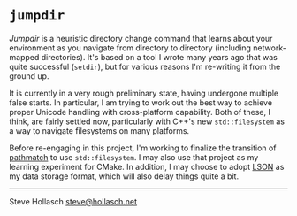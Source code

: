 `jumpdir`
====================================================================================================

_Jumpdir_ is a heuristic directory change command that learns about your environment as you navigate
from directory to directory (including network-mapped directories). It's based on a tool I wrote
many years ago that was quite successful (`setdir`), but for various reasons I'm re-writing it from
the ground up.

It is currently in a very rough preliminary state, having undergone multiple false starts. In
particular, I am trying to work out the best way to achieve proper Unicode handling with
cross-platform capability. Both of these, I think, are fairly settled now, particularly with C++'s
new `std::filesystem` as a way to navigate filesystems on many platforms.

Before re-engaging in this project, I'm working to finalize the transition of [pathmatch] to use
`std::filesystem`. I may also use that project as my learning experiment for CMake. In addition, I
may choose to adopt [LSON] as my data storage format, which will also delay things quite a bit.


----
Steve Hollasch <steve@hollasch.net>



[pathmatch]: https://github.com/hollasch/pathmatch
[LSON]:      https://github.com/hollasch/lson
